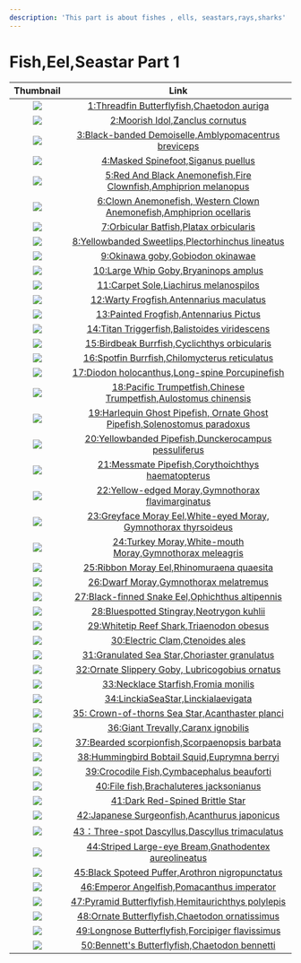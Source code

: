 ```yaml
---
description: 'This part is about fishes , ells, seastars,rays,sharks'
---
```


# Fish,Eel,Seastar Part 1

| Thumbnail | Link |
| :---: | :---: |
| ![](../../.gitbook/assets/small-threadfin-butterflyfish.jpg)  | [1:Threadfin Butterflyfish,Chaetodon auriga](1-threadfin-butterflyfish.md) |
| ![](../../.gitbook/assets/small-moorish-idol.jpg)  | [2:Moorish Idol,Zanclus cornutus](2-moorish-idol.md) |
| ![](../../.gitbook/assets/small-black-banded-damselfish.jpg)  | [3:Black-banded Demoiselle,Amblypomacentrus breviceps](3-black-banded-damselfish.md) |
| ![](../../.gitbook/assets/small-masked-rabbitfish-siganus.jpg)  | [4:Masked Spinefoot,Siganus puellus](4-masked-rabbitfish-siganus-puellus-decorated-rabbitfish.md) |
| ![](../../.gitbook/assets/small-red-and-black-anemonefish.jpg)  | [5:Red And Black Anemonefish,Fire Clownfish,Amphiprion melanopus](5-red-and-black-anemonefish-amphiprion-melanopus.md) |
| ![](../../.gitbook/assets/small-false-clown-anemonefish.jpg)  | [6:Clown Anemonefish, Western Clown Anemonefish,Amphiprion ocellaris](6-false-clown-anemonefish-ocellaris-clownfish-amphiprion-ocellaris.md) |
| ![](../../.gitbook/assets/small-circular-spadefish.jpg)  | [7:Orbicular Batfish,Platax orbicularis](7-circular-spadefish-platax-orbicularis.md) |
| ![](../../.gitbook/assets/small-diagonal-banded-sweetlips.jpg)  | [8:Yellowbanded Sweetlips,Plectorhinchus lineatus](8-diagonal-banded-sweetlips-plectorhinchus-lineatus.md) |
| ![](../../.gitbook/assets/small-yellow-pygmy-goby.jpg)  | [9:Okinawa goby,Gobiodon okinawae](9-lubricogobius-exiguus-yellow-pygmy-goby.md) |
| ![](../../.gitbook/assets/small-bryaninops-loki.jpg)  | [10:Large Whip Goby,Bryaninops amplus](10-bryaninops-loki-loki-whip-goby.md) |
| ![](../../.gitbook/assets/small-carpet-sole.jpg)  | [11:Carpet Sole,Liachirus melanospilos](11-carpet-sole.md) |
| ![](../../.gitbook/assets/small-warty-frogfish.jpg)  | [12:Warty Frogfish,Antennarius maculatus](12-warty-frogfish-antennarius-maculatus.md) |
| ![](../../.gitbook/assets/small-painted-frogfish.jpg)  | [13:Painted Frogfish,Antennarius Pictus](13-painted-frogfish-antennarius-pictus.md) |
| ![](../../.gitbook/assets/small-titan-triggerfish.jpg)  | [14:Titan Triggerfish,Balistoides viridescens](14-titan-triggerfish.md) |
| ![](../../.gitbook/assets/small-orbicular-burrfish.jpg)  | [15:Birdbeak Burrfish,Cyclichthys orbicularis](15-orbicular-burrfish.md) |
| ![](../../.gitbook/assets/small-spotfin-burrfish.jpg)  | [16:Spotfin Burrfish,Chilomycterus reticulatus](16-spotfin-burrfish.md) |
| ![](../../.gitbook/assets/small-masked-porcuplinefish.jpg)  | [17:Diodon holocanthus,Long-spine Porcupinefish](17-masked-porcuplinefish.md) |
| ![](../../.gitbook/assets/small-pacific-trumpetfish.jpg)  | [18:Pacific Trumpetfish,Chinese Trumpetfish,Aulostomus chinensis](18-pacific-trumpetfish.md) |
| ![](../../.gitbook/assets/small-ornate-ghost-pipefish.jpg)  | [19:Harlequin Ghost Pipefish, Ornate Ghost Pipefish,Solenostomus paradoxus](19-ornate-ghost-pipefish-solenostomus-paradoxus.md) |
| ![](../../.gitbook/assets/small-ringed-pipefish.jpg)  | [20:Yellowbanded Pipefish,Dunckerocampus pessuliferus](20-ringed-pipefish-doryrhamphus-dactyliophorus-banded-pipefish.md) |
| ![](../../.gitbook/assets/small-orange-spotted-pipefish.jpg)  | [21:Messmate Pipefish,Corythoichthys haematopterus](21-orange-spotted-pipefish-corythoichthys-ocellatus.md) |
| ![](../../.gitbook/assets/small-yellowmargin-moray-eel.jpg)  | [22:Yellow-edged Moray,Gymnothorax flavimarginatus](22-yellowmargin-moray-eel.md) |
| ![](../../.gitbook/assets/small-white-eyed-moray-eel.jpg)  | [23:Greyface Moray Eel,White-eyed Moray, Gymnothorax thyrsoideus](23-white-eyed-moray-eel.md) |
| ![](../../.gitbook/assets/small-whitemouth-moray-eel.jpg)  | [24:Turkey Moray,White-mouth Moray,Gymnothorax meleagris](24-whitemouth-moray-eel-gymnothorax-meleagris-guinea-moray-eel-spotted-moray.md) |
| ![](../../.gitbook/assets/small-ribbon-moray-eel.jpg)  | [25:Ribbon Moray Eel,Rhinomuraena quaesita](25-ribbon-moray-eel-rhinomuraena-quaesita.md) |
| ![](../../.gitbook/assets/small-golden-moral-eel.jpg)  | [26:Dwarf Moray,Gymnothorax melatremus](26-golden-moral-eel.md) |
| ![](../../.gitbook/assets/small-black-finned-snake-eel.jpg)  | [27:Black-finned Snake Eel,Ophichthus altipennis](27-black-finned-snake-eel.md) |
| ![](../../.gitbook/assets/small-blue-spotted-stingray.jpg)  | [28:Bluespotted Stingray,Neotrygon kuhlii](28-blue-spotted-stingray.md) |
| ![](../../.gitbook/assets/small-whitetip-reef-shark.jpg)  | [29:Whitetip Reef Shark,Triaenodon obesus](29-whitetip-reef-shark-triaenodon-obesus.md) |
| ![](../../.gitbook/assets/small-electronic-shell.jpg)  | [30:Electric Clam,Ctenoides ales](30-electronic-shell.md) |
| ![](../../.gitbook/assets/small-granulated-sea-star.jpg)  | [31:Granulated Sea Star,Choriaster granulatus](31-granulated-sea-star.md) |
| ![](../../.gitbook/assets/small-blue-eye-goby.jpg)  | [32:Ornate Slippery Goby, Lubricogobius ornatus](32-blue-eye-goby.md) |
| ![](../../.gitbook/assets/small-peppermint-starfish.jpg)  | [33:Necklace Starfish,Fromia monilis](33-peppermint-starfish.md) |
| ![](../../.gitbook/assets/small-blue-linckia.jpg)  | [34:LinckiaSeaStar,Linckialaevigata](34-blue-linckia.md) |
| ![](../../.gitbook/assets/small-crown-of-thorns-starfish.jpg)  | [35: Crown-of-thorns Sea Star,Acanthaster planci](35-crown-of-thorns-starfish.md) |
| ![](../../.gitbook/assets/small-giant-trevally2.jpg)  | [36:Giant Trevally,Caranx ignobilis](36-caranx-ignobilis-giant-trevally.md) |
| ![](../../.gitbook/assets/small-stonefish.jpg)  | [37:Bearded scorpionfish,Scorpaenopsis barbata](37-stone-fish.md) |
| ![](../../.gitbook/assets/small-berrys-bobtail-squid.jpg)  | [38:Hummingbird Bobtail Squid,Euprymna berryi](38-berrys-bobtail-squid-euprymna-berryi-humming-bird-bobtail-squid.md) |
| ![](../../.gitbook/assets/small-crocodile-fish.jpg)  | [39:Crocodile Fish,Cymbacephalus beauforti](39-crocodile-fish-cymbacephalus-beauforti-de-beauforts-flathead.md) |
| ![](../../.gitbook/assets/small-file-fish.jpg)  | [40:File fish,Brachaluteres jacksonianus](21-unknow.md) |
| ![](../../.gitbook/assets/small-dark-red-spined-brittle-star.jpg)  | [41:Dark Red-Spined Brittle Star](41-dark-red-spined-brittle-star.md) |
| ![](../../.gitbook/assets/small-japanese-surgeonfish.jpg)  | [42:Japanese Surgeonfish,Acanthurus japonicus](42-japanese-surgeonfish-acanthurus-japonicus.md) |
| ![](../../.gitbook/assets/small-three-spot-dascyllus.jpg)  | [43：Three-spot Dascyllus,Dascyllus trimaculatus](43-three-spot-dascyllus.md) |
| ![](../../.gitbook/assets/small-striped-large-eye-bream.jpg)  | [44:Striped Large-eye Bream,Gnathodentex aureolineatus](44-striped-large-eye-bream-gnathodentex-aureolineatus.md) |
| ![](../../.gitbook/assets/small-black-spoteed-puffer.jpg)  | [45:Black Spoteed Puffer,Arothron nigropunctatus](45-black-spoteed-puffer-arothron-nigropunctatus.md) |
| ![](../../.gitbook/assets/small-emperor-angelfish.jpg)  | [46:Emperor Angelfish,Pomacanthus imperator](46-emperor-angelfish-pomacanthus-imperator.md) |
| ![](../../.gitbook/assets/small-pyramid-butterflyfish.jpg)  | [47:Pyramid Butterflyfish,Hemitaurichthys polylepis](47-pyramid-butterflyfish-hemitaurichthys-polylepis.md) |
| ![](../../.gitbook/assets/small-ornate-butterflyfish.jpg)  | [48:Ornate Butterflyfish,Chaetodon ornatissimus](48-ornate-butterflyfish-chaetodon-ornatissimus.md) |
| ![](../../.gitbook/assets/small-longnose-butterflyfish.jpg)  | [49:Longnose Butterflyfish,Forcipiger flavissimus](49-longnose-butterflyfish-forcipiger-flavissimus.md) |
| ![](../../.gitbook/assets/small-bennetts-butterflyfish.jpg)  | [50:Bennett's Butterflyfish,Chaetodon bennetti](50-bennetts-butterflyfish-chaetodon-bennetti.md) |

